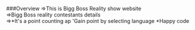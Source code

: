 ###Overview
=>This is Bigg Boss Reality show website<br>
=>Bigg Boss reality contestants details<br>
=>*It's a point counting ap 'Gain point by selecting language *Happy code